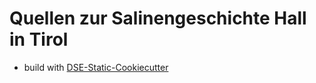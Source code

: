 # Quellen zur Salinengeschichte Hall in Tirol


* build with [DSE-Static-Cookiecutter](https://github.com/acdh-oeaw/dse-static-cookiecutter)
